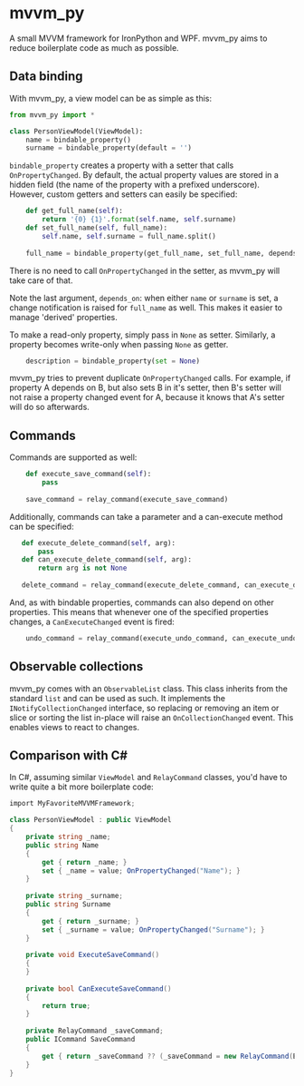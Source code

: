 mvvm_py
=======

A small MVVM framework for IronPython and WPF. mvvm_py aims to reduce boilerplate code as much as possible.

Data binding
------------

With mvvm_py, a view model can be as simple as this:
```python
from mvvm_py import *

class PersonViewModel(ViewModel):
    name = bindable_property()
    surname = bindable_property(default = '')
```

```bindable_property``` creates a property with a setter that calls ```OnPropertyChanged```.
By default, the actual property values are stored in a hidden field (the name of the property with a prefixed underscore).
However, custom getters and setters can easily be specified:
```python
    def get_full_name(self):
        return '{0} {1}'.format(self.name, self.surname)
    def set_full_name(self, full_name):
        self.name, self.surname = full_name.split()
   
    full_name = bindable_property(get_full_name, set_full_name, depends_on = ['name', 'surname'])
```
There is no need to call ```OnPropertyChanged``` in the setter, as mvvm_py will take care of that.

Note the last argument, ```depends_on```: when either ```name``` or ```surname``` is set,
a change notification is raised for ```full_name``` as well. This makes it easier to manage 'derived' properties.

To make a read-only property, simply pass in ```None``` as setter. Similarly, a property becomes write-only when passing ```None``` as getter.
```python
    description = bindable_property(set = None)
```

mvvm_py tries to prevent duplicate ```OnPropertyChanged``` calls.
For example, if property A depends on B, but also sets B in it's setter, then B's setter will not raise a property changed event for A, because it knows that A's setter will do so afterwards.

Commands
--------

Commands are supported as well:
```python
    def execute_save_command(self):
        pass
   
    save_command = relay_command(execute_save_command)
```

Additionally, commands can take a parameter and a can-execute method can be specified:
```python
   def execute_delete_command(self, arg):
       pass
   def can_execute_delete_command(self, arg):
       return arg is not None
   
   delete_command = relay_command(execute_delete_command, can_execute_delete_command)
```

And, as with bindable properties, commands can also depend on other properties.
This means that whenever one of the specified properties changes, a ```CanExecuteChanged``` event is fired:
```python
    undo_command = relay_command(execute_undo_command, can_execute_undo_command, depends_on = ['name', 'surname'])
```

Observable collections
----------------------

mvvm_py comes with an ```ObservableList``` class.
This class inherits from the standard ```list``` and can be used as such.
It implements the ```INotifyCollectionChanged``` interface, so replacing or removing an item or slice or sorting the list in-place will raise an ```OnCollectionChanged``` event.
This enables views to react to changes.

Comparison with C#
------------------

In C#, assuming similar ```ViewModel``` and ```RelayCommand``` classes, you'd have to write quite a bit more boilerplate code:
```csharp
import MyFavoriteMVVMFramework;

class PersonViewModel : public ViewModel
{
    private string _name;
    public string Name
    {
        get { return _name; }
        set { _name = value; OnPropertyChanged("Name"); }
    }
    
    private string _surname;
    public string Surname
    {
        get { return _surname; }
        set { _surname = value; OnPropertyChanged("Surname"); }
    }
    
    private void ExecuteSaveCommand()
    {
    }
    
    private bool CanExecuteSaveCommand()
    {
        return true;
    }
    
    private RelayCommand _saveCommand;
    public ICommand SaveCommand
    {
        get { return _saveCommand ?? (_saveCommand = new RelayCommand(ExecuteSaveCommand, CanExecuteSaveCommand)); }
    }
}
```
